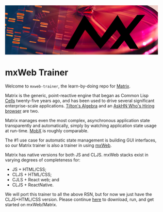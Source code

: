 ![Matrix cell culture](images/mx-banner-red.jpg)

# mxWeb Trainer
Welcome to `mxweb-trainer`, the learn-by-doing repo for [Matrix](https://github.com/kennytilton/matrix).

Matrix is the generic, point-reactive engine that began as Common Lisp [Cells](https://github.com/kennytilton/cells) twenty-five years ago, and has been used to drive several significant enterprise-scale applications. [Tilton's Algebra](http://tiltonsalgebra.com/#) and an [AskHN Who's Hiring browser](https://kennytilton.github.io/whoishiring/) are two.

Matrix manages even the most complex, asynchronous application state transparently and automatically, simply by watching application state usage at run-time. [MobX](https://mobx.js.org/README.html) is roughly comparable.

The #1 use case for automatic state management is building GUI interfaces, so our Matrix trainer is also a trainer in using [mxWeb](https://github.com/kennytilton/matrix/tree/main/cljs/mxweb).

Matrix has native versions for both JS and CLJS. mxWeb stacks exist in varying degrees of completeness for:
* JS + HTML/CSS;
* CLJS + HTML/CSS;
* CJLS + React web; and
* CLJS + ReactNative.

We will port this trainer to all the above RSN, but for now we just have the CLJS+HTML/CSS version. Please continue [here](https://github.com/kennytilton/mxweb-trainer/tree/main/cljs) to download, run, and get started on mxWeb/Matrix.

